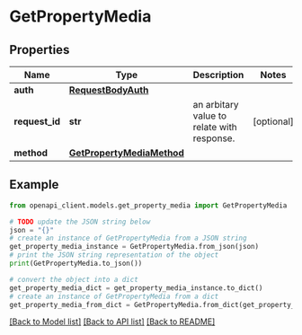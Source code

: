 # GetPropertyMedia


## Properties

Name | Type | Description | Notes
------------ | ------------- | ------------- | -------------
**auth** | [**RequestBodyAuth**](RequestBodyAuth.md) |  | 
**request_id** | **str** | an arbitary value to relate with response. | [optional] 
**method** | [**GetPropertyMediaMethod**](GetPropertyMediaMethod.md) |  | 

## Example

```python
from openapi_client.models.get_property_media import GetPropertyMedia

# TODO update the JSON string below
json = "{}"
# create an instance of GetPropertyMedia from a JSON string
get_property_media_instance = GetPropertyMedia.from_json(json)
# print the JSON string representation of the object
print(GetPropertyMedia.to_json())

# convert the object into a dict
get_property_media_dict = get_property_media_instance.to_dict()
# create an instance of GetPropertyMedia from a dict
get_property_media_from_dict = GetPropertyMedia.from_dict(get_property_media_dict)
```
[[Back to Model list]](../README.md#documentation-for-models) [[Back to API list]](../README.md#documentation-for-api-endpoints) [[Back to README]](../README.md)


